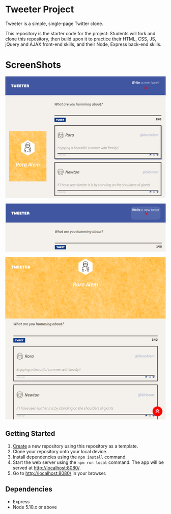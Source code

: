 # Tweeter Project

Tweeter is a simple, single-page Twitter clone.

This repository is the starter code for the project: Students will fork and clone this repository, then build upon it to practice their HTML, CSS, JS, jQuery and AJAX front-end skills, and their Node, Express back-end skills.

# ScreenShots

![Screenshot of a Laptop view](https://raw.githubusercontent.com/Rgit915/tweeter/347805558f1c2cf548b4d93a39797decb617215c/docs/LaptopView.png)



![Screenshot of tweet compose box](https://raw.githubusercontent.com/Rgit915/tweeter/347805558f1c2cf548b4d93a39797decb617215c/docs/tweet-box.png)

![Screenshot of tweets](https://raw.githubusercontent.com/Rgit915/tweeter/347805558f1c2cf548b4d93a39797decb617215c/docs/tweets.png)
## Getting Started

1. [Create](https://docs.github.com/en/repositories/creating-and-managing-repositories/creating-a-repository-from-a-template) a new repository using this repository as a template.
2. Clone your repository onto your local device.
3. Install dependencies using the `npm install` command.
3. Start the web server using the `npm run local` command. The app will be served at <http://localhost:8080/>.
4. Go to <http://localhost:8080/> in your browser.

## Dependencies

- Express
- Node 5.10.x or above

